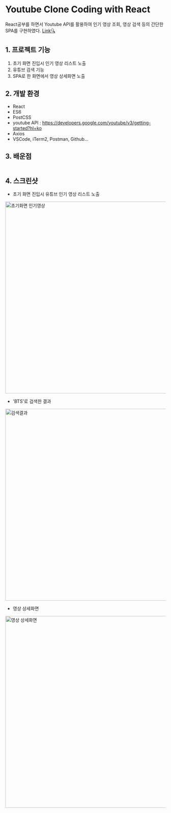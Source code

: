 # Youtube Clone Coding with React
React공부를 하면서 Youtube API를 활용하여 인기 영상 조회, 영상 검색 등의 간단한 SPA를 구현하였다.  [Link🔍](https://sonayaa.github.io/react_youtube)

## 1. 프로젝트 기능
1. 초기 화면 진입시 인기 영상 리스트 노출
2. 유튜브 검색 기능
3. SPA로 한 화면에서 영상 상세화면 노출

## 2. 개발 환경
- React
- ES6
- PostCSS
- youtube API : https://developers.google.com/youtube/v3/getting-started?hl=ko
- Axios
- VSCode, iTerm2, Postman, Github...

## 3. 배운점
```javascript

```

## 4. 스크린샷
- 초기 화면 진입시 유튜브 인기 영상 리스트 노출 
<img width="600" alt="초기화면 인기영상" src="https://user-images.githubusercontent.com/75556110/129181085-d38ada0c-8666-40c4-b1db-d3b88fa91b00.png">

- 'BTS'로 검색한 결과
<img width="600" alt="검색결과" src="https://user-images.githubusercontent.com/75556110/129181102-94baf1de-e907-4280-a461-f7fe5cb7e122.png">

- 영상 상세화면
<img width="600" alt="영상 상세화면" src="https://user-images.githubusercontent.com/75556110/129181057-b1174b40-2d8a-4f6a-bafa-cf5d78199478.png">
